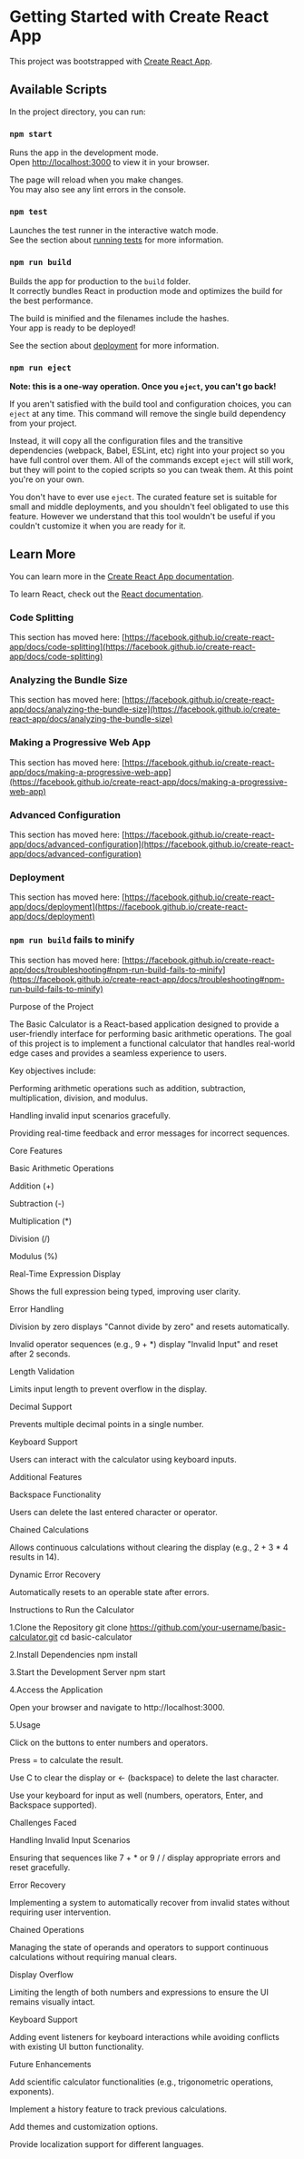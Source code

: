 # Getting Started with Create React App

This project was bootstrapped with [Create React App](https://github.com/facebook/create-react-app).

## Available Scripts

In the project directory, you can run:

### `npm start`

Runs the app in the development mode.\
Open [http://localhost:3000](http://localhost:3000) to view it in your browser.

The page will reload when you make changes.\
You may also see any lint errors in the console.

### `npm test`

Launches the test runner in the interactive watch mode.\
See the section about [running tests](https://facebook.github.io/create-react-app/docs/running-tests) for more information.

### `npm run build`

Builds the app for production to the `build` folder.\
It correctly bundles React in production mode and optimizes the build for the best performance.

The build is minified and the filenames include the hashes.\
Your app is ready to be deployed!

See the section about [deployment](https://facebook.github.io/create-react-app/docs/deployment) for more information.

### `npm run eject`

**Note: this is a one-way operation. Once you `eject`, you can't go back!**

If you aren't satisfied with the build tool and configuration choices, you can `eject` at any time. This command will remove the single build dependency from your project.

Instead, it will copy all the configuration files and the transitive dependencies (webpack, Babel, ESLint, etc) right into your project so you have full control over them. All of the commands except `eject` will still work, but they will point to the copied scripts so you can tweak them. At this point you're on your own.

You don't have to ever use `eject`. The curated feature set is suitable for small and middle deployments, and you shouldn't feel obligated to use this feature. However we understand that this tool wouldn't be useful if you couldn't customize it when you are ready for it.

## Learn More

You can learn more in the [Create React App documentation](https://facebook.github.io/create-react-app/docs/getting-started).

To learn React, check out the [React documentation](https://reactjs.org/).

### Code Splitting

This section has moved here: [https://facebook.github.io/create-react-app/docs/code-splitting](https://facebook.github.io/create-react-app/docs/code-splitting)

### Analyzing the Bundle Size

This section has moved here: [https://facebook.github.io/create-react-app/docs/analyzing-the-bundle-size](https://facebook.github.io/create-react-app/docs/analyzing-the-bundle-size)

### Making a Progressive Web App

This section has moved here: [https://facebook.github.io/create-react-app/docs/making-a-progressive-web-app](https://facebook.github.io/create-react-app/docs/making-a-progressive-web-app)

### Advanced Configuration

This section has moved here: [https://facebook.github.io/create-react-app/docs/advanced-configuration](https://facebook.github.io/create-react-app/docs/advanced-configuration)

### Deployment

This section has moved here: [https://facebook.github.io/create-react-app/docs/deployment](https://facebook.github.io/create-react-app/docs/deployment)

### `npm run build` fails to minify

This section has moved here: [https://facebook.github.io/create-react-app/docs/troubleshooting#npm-run-build-fails-to-minify](https://facebook.github.io/create-react-app/docs/troubleshooting#npm-run-build-fails-to-minify)

Purpose of the Project

The Basic Calculator is a React-based application designed to provide a user-friendly interface for performing basic arithmetic operations. The goal of this project is to implement a functional calculator that handles real-world edge cases and provides a seamless experience to users.

Key objectives include:

Performing arithmetic operations such as addition, subtraction, multiplication, division, and modulus.

Handling invalid input scenarios gracefully.

Providing real-time feedback and error messages for incorrect sequences.

Core Features

Basic Arithmetic Operations

Addition (+)

Subtraction (-)

Multiplication (*)

Division (/)

Modulus (%)

Real-Time Expression Display

Shows the full expression being typed, improving user clarity.

Error Handling

Division by zero displays "Cannot divide by zero" and resets automatically.

Invalid operator sequences (e.g., 9 + *) display "Invalid Input" and reset after 2 seconds.

Length Validation

Limits input length to prevent overflow in the display.

Decimal Support

Prevents multiple decimal points in a single number.

Keyboard Support

Users can interact with the calculator using keyboard inputs.

Additional Features

Backspace Functionality

Users can delete the last entered character or operator.

Chained Calculations

Allows continuous calculations without clearing the display (e.g., 2 + 3 * 4 results in 14).

Dynamic Error Recovery

Automatically resets to an operable state after errors.

Instructions to Run the Calculator

1.Clone the Repository
  git clone https://github.com/your-username/basic-calculator.git
  cd basic-calculator

2.Install Dependencies
  npm install

3.Start the Development Server
  npm start

4.Access the Application

Open your browser and navigate to http://localhost:3000.

5.Usage

Click on the buttons to enter numbers and operators.

Press = to calculate the result.

Use C to clear the display or ← (backspace) to delete the last character.

Use your keyboard for input as well (numbers, operators, Enter, and Backspace supported).

Challenges Faced

Handling Invalid Input Scenarios

Ensuring that sequences like 7 + * or 9 / / display appropriate errors and reset gracefully.

Error Recovery

Implementing a system to automatically recover from invalid states without requiring user intervention.

Chained Operations

Managing the state of operands and operators to support continuous calculations without requiring manual clears.

Display Overflow

Limiting the length of both numbers and expressions to ensure the UI remains visually intact.

Keyboard Support

Adding event listeners for keyboard interactions while avoiding conflicts with existing UI button functionality.

Future Enhancements

Add scientific calculator functionalities (e.g., trigonometric operations, exponents).

Implement a history feature to track previous calculations.

Add themes and customization options.

Provide localization support for different languages.